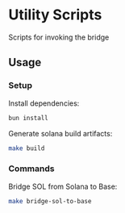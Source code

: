 # Utility Scripts

Scripts for invoking the bridge

## Usage

### Setup

Install dependencies:

```bash
bun install
```

Generate solana build artifacts:

```bash
make build
```

### Commands

Bridge SOL from Solana to Base:

```bash
make bridge-sol-to-base
```
